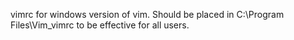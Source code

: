 vimrc for windows version of vim. Should be placed in C:\Program Files\Vim\_vimrc to be effective for all users.
